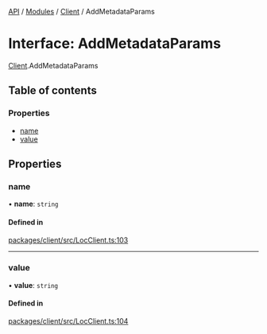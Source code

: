 [API](../API.md) / [Modules](../modules.md) / [Client](../modules/Client.md) / AddMetadataParams

# Interface: AddMetadataParams

[Client](../modules/Client.md).AddMetadataParams

## Table of contents

### Properties

- [name](Client.AddMetadataParams.md#name)
- [value](Client.AddMetadataParams.md#value)

## Properties

### name

• **name**: `string`

#### Defined in

[packages/client/src/LocClient.ts:103](https://github.com/logion-network/logion-api/blob/main/packages/client/src/LocClient.ts#L103)

___

### value

• **value**: `string`

#### Defined in

[packages/client/src/LocClient.ts:104](https://github.com/logion-network/logion-api/blob/main/packages/client/src/LocClient.ts#L104)
